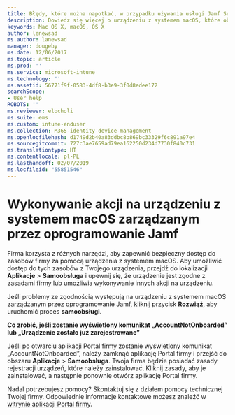 ```yaml
---
title: Błędy, które można napotkać, w przypadku używania usługi Jamf Self Service | Microsoft Docs
description: Dowiedz się więcej o urządzeniu z systemem macOS, które obsługuje usługę Intune i jest zarządzane przez oprogramowanie Jamf.
keywords: Mac OS X, macOS, OS X
author: lenewsad
ms.author: lanewsad
manager: dougeby
ms.date: 12/06/2017
ms.topic: article
ms.prod: ''
ms.service: microsoft-intune
ms.technology: ''
ms.assetid: 56771f9f-0583-4df8-b3e9-3f0d8edee172
searchScope:
- User help
ROBOTS: ''
ms.reviewer: elocholi
ms.suite: ems
ms.custom: intune-enduser
ms.collection: M365-identity-device-management
ms.openlocfilehash: d1749d2b40a83ddbc8b869bc33329f6c891a97e4
ms.sourcegitcommit: 727c3ae7659ad79ea162250d234d7730f840c731
ms.translationtype: HT
ms.contentlocale: pl-PL
ms.lasthandoff: 02/07/2019
ms.locfileid: "55851546"
---
```

# <a name="performing-actions-on-a-macos-device-managed-by-jamf"></a>Wykonywanie akcji na urządzeniu z systemem macOS zarządzanym przez oprogramowanie Jamf

Firma korzysta z różnych narzędzi, aby zapewnić bezpieczny dostęp do zasobów firmy za pomocą urządzenia z systemem macOS. Aby umożliwić dostęp do tych zasobów z Twojego urządzenia, przejdź do lokalizacji **Aplikacje**  >  **Samoobsługa** i upewnij się, że urządzenie jest zgodne z zasadami firmy lub umożliwia wykonywanie innych akcji na urządzeniu.

Jeśli problemy ze zgodnością występują na urządzeniu z systemem macOS zarządzanym przez oprogramowanie Jamf, kliknij przycisk **Rozwiąż**, aby uruchomić proces **samoobsługi**.

__Co zrobić, jeśli zostanie wyświetlony komunikat „AccountNotOnboarded” lub „Urządzenie zostało już zarejestrowane”__

Jeśli po otwarciu aplikacji Portal firmy zostanie wyświetlony komunikat „AccountNotOnboarded”, należy zamknąć aplikację Portal firmy i przejść do obszaru **Aplikacje** > **Samoobsługa**. Twoja firma będzie posiadać zasady rejestracji urządzeń, które należy zainstalować. Kliknij zasady, aby je zainstalować, a następnie ponownie otwórz aplikację Portal firmy.

Nadal potrzebujesz pomocy? Skontaktuj się z działem pomocy technicznej Twojej firmy. Odpowiednie informacje kontaktowe możesz znaleźć w [witrynie aplikacji Portal firmy](https://go.microsoft.com/fwlink/?linkid=2010980).
